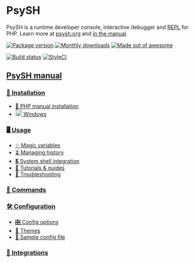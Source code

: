 # PsySH

PsySH is a runtime developer console, interactive debugger
and [REPL](https://en.wikipedia.org/wiki/Read%E2%80%93eval%E2%80%93print_loop) for PHP. Learn more
at [psysh.org](http://psysh.org/) and [in the manual](https://github.com/bobthecow/psysh/wiki/Home).

[![Package version](https://img.shields.io/packagist/v/psy/psysh.svg?style=flat-square)](https://packagist.org/packages/psy/psysh)
[![Monthly downloads](http://img.shields.io/packagist/dm/psy/psysh.svg?style=flat-square)](https://packagist.org/packages/psy/psysh)
[![Made out of awesome](https://img.shields.io/badge/made_out_of_awesome-✓-brightgreen.svg?style=flat-square)](http://psysh.org)

[![Build status](https://img.shields.io/github/actions/workflow/status/bobthecow/psysh/tests.yml?branch=main&style=flat-square)](https://github.com/bobthecow/psysh/actions?query=branch:main)
[![StyleCI](https://styleci.io/repos/4549925/shield)](https://styleci.io/repos/4549925)

<a id="downloading-the-manual"></a>

## [PsySH manual](https://github.com/bobthecow/psysh/wiki/Home)

### [💾 Installation](https://github.com/bobthecow/psysh/wiki/Installation)

* [📕 PHP manual installation](https://github.com/bobthecow/psysh/wiki/PHP-manual)
* <a class="internal present" href="https://github.com/bobthecow/psysh/wiki/Windows"><img src="https://user-images.githubusercontent.com/53660/40878809-407e8368-664b-11e8-8455-f11602c41dfe.png" width="18">
  Windows</a>

### [🖥 Usage](https://github.com/bobthecow/psysh/wiki/Usage)

* [✨ Magic variables](https://github.com/bobthecow/psysh/wiki/Magic-variables)
* [⏳ Managing history](https://github.com/bobthecow/psysh/wiki/History)
* [💲 System shell integration](https://github.com/bobthecow/psysh/wiki/Shell-integration)
* [🎥 Tutorials & guides](https://github.com/bobthecow/psysh/wiki/Tutorials)
* [🐛 Troubleshooting](https://github.com/bobthecow/psysh/wiki/Troubleshooting)

### [📢 Commands](https://github.com/bobthecow/psysh/wiki/Commands)

### [🛠 Configuration](https://github.com/bobthecow/psysh/wiki/Configuration)

* [🎛 Config options](https://github.com/bobthecow/psysh/wiki/Config-options)
* [🎨 Themes](https://github.com/bobthecow/psysh/wiki/Themes)
* [📄 Sample config file](https://github.com/bobthecow/psysh/wiki/Sample-config)

### [🔌 Integrations](https://github.com/bobthecow/psysh/wiki/Integrations)
